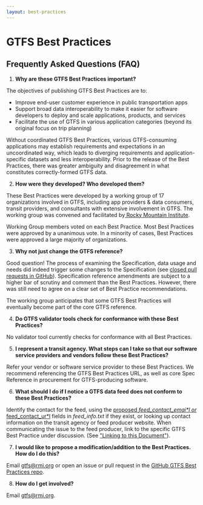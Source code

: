 ```yaml
---
layout: best-practices
---
```


# GTFS Best Practices

## Frequently Asked Questions (FAQ)

1. **Why are these GTFS Best Practices important?**

The objectives of publishing GTFS Best Practices are to:

* Improve end-user customer experience in public transportation apps
* Support broad data interoperability to make it easier for software developers to deploy and scale applications, products, and services
* Facilitate the use of GTFS in various application categories (beyond its original focus on trip planning)

Without coordinated GTFS Best Practices, various GTFS-consuming applications may establish requirements and expectations in an uncoordinated way, which leads to diverging requirements and application-specific datasets and less interoperability. Prior to the release of the Best Practices, there was greater ambiguity and disagreement in what constitutes correctly-formed GTFS data.

2. **How were they developed? Who developed them?**

These Best Practices were developed by a working group of 17 organizations involved in GTFS, including app providers & data consumers, transit providers, and consultants with extensive involvement in GTFS. The working group was convened and facilitated by[ Rocky Mountain Institute](http://www.rmi.org/mobility).

Working Group members voted on each Best Practice. Most Best Practices were approved by a unanimous vote. In a minority of cases, Best Practices were approved a large majority of organizations.

3. **Why not just change the GTFS reference?**

Good question! The process of examining the Specification, data usage and needs did indeed trigger some changes to the Specification (see [closed pull requests in GitHub](https://github.com/google/transit/pulls?q=is%3Apr+is%3Aclosed)). Specification reference amendments are subject to a higher bar of scrutiny and comment than the Best Practices. However, there was still need to agree on a clear set of Best Practice recommendations.

The working group anticipates that some GTFS Best Practices will eventually become part of the core GTFS reference.

4. **Do GTFS validator tools check for conformance with these Best Practices?**

No validator tool currently checks for conformance with all Best Practices.

5. **I represent a transit agency. What steps can I take so that our software service providers and vendors follow these Best Practices?**

Refer your vendor or software service provider to these Best Practices. We recommend referencing the GTFS Best Practices URL, as well as core Spec Reference in procurement for GTFS-producing software.

6. **What should I do if I notice a GTFS data feed does not conform to these Best Practices?**

Identify the contact for the feed, using the [proposed ](https://github.com/google/transit/pull/31/files)*[feed_contact_emai*l](https://github.com/google/transit/pull/31/files)[ or ](https://github.com/google/transit/pull/31/files)*[feed_contact_ur*l](https://github.com/google/transit/pull/31/files) fields in *feed_info.txt* if they exist, or looking up contact information on the transit agency or feed producer website. When communicating the issue to the feed producer, link to the specific GTFS Best Practice under discussion. (See ["Linking to this Document"](http://gtfs.org/best-practices/#linking-to-this-document)).

7. **I would like to propose a modification/addition to the Best Practices. How do I do this?**

Email [gtfs@rmi.org](mailto:gtfs@rmi.org) or open an issue or pull request in the [GitHub GTFS Best Practices repo](https://github.com/rocky-mountain-institute/gtfs-best-practices).

8. **How do I get involved?**

Email gtfs@rmi.org.

